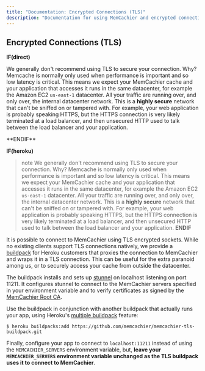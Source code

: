 ```yaml
---
title: "Documentation: Encrypted Connections (TLS)"
description: "Documentation for using MemCachier and encrypted connections with TLS"
---
```


## Encrypted Connections (TLS)

**IF(direct)**
<p class="alert alert-info">
We generally don't recommend using TLS to secure your connection. Why?
Memcache is normally only used when performance is important and so
low latency is critical. This means we expect your MemCachier cache
and your application that accesses it runs in the same datacenter, for
example the Amazon EC2 <code>us-east-1</code> datacenter. All your traffic are
running over, and only over, the internal datacenter network. This is
a <strong>highly secure</strong> network that can't be sniffed on or
tampered with. For example, your web application is probably speaking
HTTPS, but the HTTPS connection is very likely terminated at a load
balancer, and then unsecured HTTP used to talk between the load
balancer and your application.
</p>
**ENDIF**

**IF(heroku)**
>note
>We generally don't recommend using TLS to secure your connection. Why?
>Memcache is normally only used when performance is important and so
>low latency is critical. This means we expect your MemCachier cache
>and your application that accesses it runs in the same datacenter, for
>example the Amazon EC2 `us-east-1` datacenter. All your traffic are
>running over, and only over, the internal datacenter network. This is
>a <strong>highly secure</strong> network that can't be sniffed on or
>tampered with. For example, your web application is probably speaking
>HTTPS, but the HTTPS connection is very likely terminated at a load
>balancer, and then unsecured HTTP used to talk between the load
>balancer and your application.
**ENDIF**

It is possible to connect to MemCachier using TLS encrypted sockets.
While no existing clients support TLS connections natively, we provide
a [buildpack](https://github.com/memcachier/memcachier-tls-buildpack)
for Heroku customers that proxies the connection to MemCachier and
wraps it in a TLS connection. This can be useful for the extra
paranoid among us, or to securely access your cache from outside the
datacenter.

The buildpack installs and sets up
[stunnel](https://www.stunnel.org/index.html) on localhost listening
on port 11211. It configures stunnel to connect to the MemCachier
servers specified in your environment variable and to verify
certificates as signed by the [MemCachier Root
CA](https://www.memcachier.com/MemCachierRootCA.pem).

Use the buildpack in conjunction with another buildpack that actually
runs your app, using Heroku's [multiple
buildpack](https://devcenter.heroku.com/articles/using-multiple-buildpacks-for-an-app)
feature:

```term
$ heroku buildpacks:add https://github.com/memcachier/memcachier-tls-buildpack.git
```

Finally, configure your app to connect to `localhost:11211` instead of
using the `MEMCACHIER_SERVERS` environment variable, but, **leave your
`MEMCACHIER_SERVERS` environment variable unchanged as the TLS
buildpack uses it to connect to MemCachier**.
